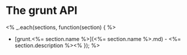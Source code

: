 # The grunt API
<% _.each(sections, function(section) { %>
  * [grunt.<%= section.name %>](<%= section.name %>.md) - <%= section.description %><%
}); %>
